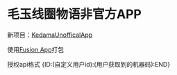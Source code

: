 # 毛玉线圈物语非官方APP

新项目：[KedamaUnofficalApp](https://github.com/paizi/KedamaUnofficialApp)

使用[Fusion App](https://www.coolapk.com/apk/cn.coldsong.fusionapp)打包

授权api格式
{ID:(自定义用户id):(用户获取到的机器码):END}
